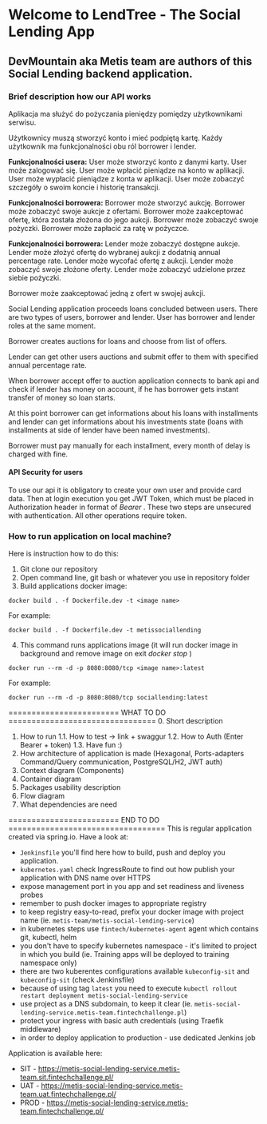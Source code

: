 # Welcome to LendTree - The Social Lending App
## DevMountain aka Metis team are authors of this Social Lending backend application.

### Brief description how our API works
Aplikacja ma służyć do pożyczania pieniędzy pomiędzy użytkownikami serwisu.

Użytkownicy muszą stworzyć konto i mieć podpiętą kartę. Każdy użytkownik ma
funkcjonalności obu ról borrower i lender.

**Funkcjonalności usera:**
User może stworzyć konto z danymi karty.
User może zalogować się.
User może wpłacić pieniądze na konto w aplikacji.
User może wypłacić pieniądze z konta w aplikacji.
User może zobaczyć szczegóły o swoim koncie i historię transakcji.

**Funkcjonalności borrowera:**
Borrower może stworzyć aukcję.
Borrower może zobaczyć swoje aukcje z ofertami.
Borrower może zaakceptować ofertę, która została złożona do jego aukcji.
Borrower może zobaczyć swoje pożyczki.
Borrower może zapłacić za ratę w pożyczce.

**Funkcjonalności borrowera:**
Lender może zobaczyć dostępne aukcje.
Lender może złożyć ofertę do wybranej aukcji z dodatnią annual percentage rate.
Lender może wycofać ofertę z aukcji.
Lender może zobaczyć swoje złożone oferty.
Lender może zobaczyć udzielone przez siebie pożyczki.


Borrower może zaakceptować jedną z ofert w swojej aukcji.




Social Lending application proceeds loans concluded between users.
There are two types of users, borrower and lender. User has 
borrower and lender roles at the same moment. 

Borrower creates auctions for loans
and choose from list of offers. 

Lender can get other users auctions and submit
offer to them with specified annual percentage rate. 

When borrower accept offer to auction application connects to bank api and check if lender has money on account,
if he has borrower gets instant transfer of money so loan starts. 

At this point borrower can get informations about his loans with installments and lender can get
informations about his investments state (loans with installments at side of lender 
have been named investments). 

Borrower must pay manually for each installment, 
every month of delay is charged with fine.

#### API Security for users
To use our api it is obligatory to create your own user and provide card data.
Then at login execution you get JWT Token, which must be placed in Authorization
header in format of *Bearer <JWT Token>*.
These two steps are unsecured with authentication. All other operations require token.

### How to run application on local machine?
Here is instruction how to do this:
1. Git clone our repository
2. Open command line, git bash or whatever you use in repository folder
3. Build applications docker image:
```
docker build . -f Dockerfile.dev -t <image name>
```
For example:
```
docker build . -f Dockerfile.dev -t metissociallending
```
4. This command runs applications image (it will run docker image in background and remove image on exit *docker stop <container ID>*)
```
docker run --rm -d -p 8080:8080/tcp <image name>:latest
```
For example:
```
docker run --rm -d -p 8080:8080/tcp sociallending:latest
```

 ======================== WHAT TO DO ================================
 0. Short description
 1. How to run
 1.1. How to test -> link + swaggur
 1.2. How to Auth (Enter Bearer + token)
 1.3. Have fun :)
 2. How architecture of application is made (Hexagonal, Ports-adapters Command/Query communication, PostgreSQL/H2, JWT auth)
 3. Context diagram (Components)
 4. Container diagram <Optional>
 5. Packages usability description
 6. Flow diagram
 7. What dependencies are need

======================== END TO DO ==================================
This is regular application created via spring.io. Have a look at:
* `Jenkinsfile` you'll find here how to build, push and deploy you application.
* `kubernetes.yaml` check IngressRoute to find out how publish your application with DNS name over HTTPS
* expose management port in you app and set readiness and liveness probes
* remember to push docker images to appropriate registry
* to keep registry easy-to-read, prefix your docker image with project name (ie. `metis-team/metis-social-lending-service`)
* in kubernetes steps use `fintech/kubernetes-agent` agent which contains git, kubectl, helm
* you don't have to specify kubernetes namespace - it's limited to project in which you build (ie. Training apps will be deployed to training namespace only)
* there are two kuberentes configurations available `kubeconfig-sit` and `kubeconfig-sit` (check Jenkinsfile)
* because of using tag `latest` you need to execute `kubectl rollout restart deployment metis-social-lending-service`
* use project as a DNS subdomain, to keep it clear (ie. `metis-social-lending-service.metis-team.fintechchallenge.pl`)
* protect your ingress with basic auth credentials (using Traefik middleware)
* in order to deploy application to production - use dedicated Jenkins job

Application is available here:
* SIT - https://metis-social-lending-service.metis-team.sit.fintechchallenge.pl/
* UAT - https://metis-social-lending-service.metis-team.uat.fintechchallenge.pl/
* PROD - https://metis-social-lending-service.metis-team.fintechchallenge.pl/
